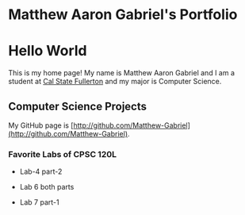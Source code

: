 
# Matthew Aaron Gabriel's Portfolio

# Hello World

This is my home page! My name is Matthew Aaron Gabriel and I am a student at [Cal State Fullerton](http://www.fullerton.edu/) and my major is Computer Science.

## Computer Science Projects

My GitHub page is [http://github.com/Matthew-Gabriel](http://github.com/Matthew-Gabriel).

### Favorite Labs of CPSC 120L

* Lab-4 part-2



* Lab 6 both parts



* Lab 7 part-1